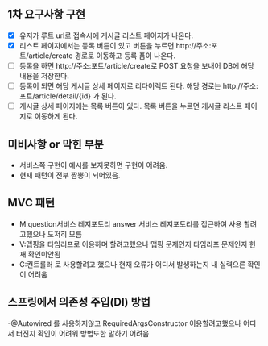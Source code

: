 ## 1차 요구사항 구현
- [x] 유저가 루트 url로 접속시에 게시글 리스트 페이지가 나온다.
- [x] 리스트 페이지에서는 등록 버튼이 있고 버튼을 누르면 http://주소:포트/article/create 경로로 이동하고 등록 폼이 나온다.
- [ ] 등록을 하면 http://주소:포트/article/create로 POST 요청을 보내어 DB에 해당 내용을 저장한다.
- [ ] 등록이 되면 해당 게시글 상세 페이지로 리다이렉트 된다. 해당 경로는 http://주소:포트/article/detail/{id} 가 된다.
- [ ] 게시글 상세 페이지에는 목록 버튼이 있다. 목록 버튼을 누르면 게시글 리스트 페이지로 이동하게 된다.

## 미비사항 or 막힌 부분
- 서비스쪽 구현이 예시를 보지못하면 구현이 어려움.
- 현재 패턴이 전부 짬뽕이 되어있음. 


## MVC 패턴
- M:question서비스 레지포토리 answer 서비스 레지포토리를 접근하여 사용 할려고했으나 도저히 모름
- V:맵핑을 타임리프로 이용하며 할려고했으나 맵핑 문제인지 타임리프 문제인지 현재 확인이안됨
- C:컨트롤러 로 사용할려고 했으나 현재 오류가 어디서 발생하는지 내 실력으론 확인이 어려움

## 스프링에서 의존성 주입(DI) 방법
-@Autowired 를 사용하지않고 RequiredArgsConstructor 이용할려고했으나 어디서 터진지 확인이 어려워 방법또한 말하기 어려움